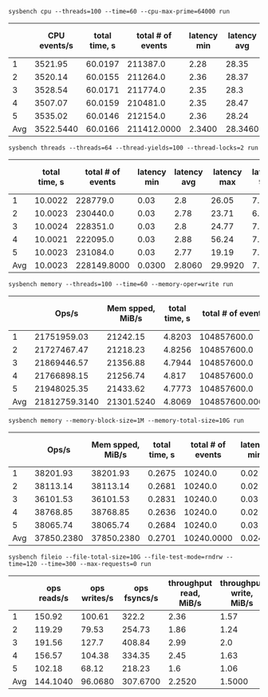 `sysbench cpu --threads=100 --time=60 --cpu-max-prime=64000 run`

|     | CPU events/s | total time, s | total # of events | latency min | latency avg | latency max | latency 95p | latency sum | events avg | events stddev | exec time avg | exec time sttdev |
| --- | ------------ | ------------- | ----------------- | ----------- | ----------- | ----------- | ----------- | ----------- | ---------- | ------------- | ------------- | ---------------- |
| 1 | 3521.95 | 60.0197 | 211387.0 | 2.28 | 28.35 | 220.47 | 59.99 | 5992745.11 | 2113.87 | 325.88 | 59.9275 | 0.05 |
| 2 | 3520.14 | 60.0155 | 211264.0 | 2.36 | 28.37 | 193.12 | 59.99 | 5994465.05 | 2112.64 | 282.35 | 59.9447 | 0.04 |
| 3 | 3528.54 | 60.0171 | 211774.0 | 2.35 | 28.3 | 200.07 | 56.84 | 5992262.6 | 2117.74 | 288.83 | 59.9226 | 0.05 |
| 4 | 3507.07 | 60.0159 | 210481.0 | 2.35 | 28.47 | 271.44 | 59.99 | 5993199.89 | 2104.81 | 324.63 | 59.932 | 0.04 |
| 5 | 3535.02 | 60.0146 | 212154.0 | 2.36 | 28.24 | 196.88 | 56.84 | 5992106.78 | 2121.54 | 227.22 | 59.9211 | 0.05 |
| Avg | 3522.5440 | 60.0166 | 211412.0000 | 2.3400 | 28.3460 | 216.3960 | 58.7300 | 5992955.8860 | 2114.1200 | 289.7820 | 59.9296 | 0.0460 |

`sysbench threads --threads=64 --thread-yields=100 --thread-locks=2 run`

|     | total time, s | total # of events | latency min | latency avg | latency max | latency 95p | latency sum | events avg | events stddev | exec time avg | exec time sttdev |
| --- | ------------- | ----------------- | ----------- | ----------- | ----------- | ----------- | ----------- | ---------- | ------------- | ------------- | ---------------- |
| 1 | 10.0022 | 228779.0 | 0.03 | 2.8 | 26.05 | 7.17 | 640026.6 | 3574.6719 | 56.88 | 10.0004 | 0.0 |
| 2 | 10.0023 | 230440.0 | 0.03 | 2.78 | 23.71 | 6.91 | 640031.99 | 3600.625 | 59.39 | 10.0005 | 0.0 |
| 3 | 10.0024 | 228351.0 | 0.03 | 2.8 | 24.77 | 7.17 | 640037.03 | 3567.9844 | 63.86 | 10.0006 | 0.0 |
| 4 | 10.0021 | 222095.0 | 0.03 | 2.88 | 56.24 | 7.43 | 640020.86 | 3470.2344 | 57.85 | 10.0003 | 0.0 |
| 5 | 10.0023 | 231084.0 | 0.03 | 2.77 | 19.19 | 7.04 | 640029.08 | 3610.6875 | 62.46 | 10.0005 | 0.0 |
| Avg | 10.0023 | 228149.8000 | 0.0300 | 2.8060 | 29.9920 | 7.1440 | 640029.1120 | 3564.8406 | 60.0880 | 10.0005 | 0.0000 |

`sysbench memory --threads=100 --time=60 --memory-oper=write run`

|     | Ops/s | Mem spped, MiB/s | total time, s | total # of events | latency min | latency avg | latency max | latency 95p | latency sum | events avg | events stddev | exec time avg | exec time sttdev |
| --- | ----- | ---------------- | ------------- | ----------------- | ----------- | ----------- | ----------- | ----------- | ----------- | ---------- | ------------- | ------------- | ---------------- |
| 1 | 21751959.03 | 21242.15 | 4.8203 | 104857600.0 | 0.0 | 0.0 | 168.86 | 0.0 | 346404.66 | 1048576.0 | 0.0 | 3.464 | 0.78 |
| 2 | 21727467.47 | 21218.23 | 4.8256 | 104857600.0 | 0.0 | 0.0 | 192.01 | 0.0 | 350092.38 | 1048576.0 | 0.0 | 3.5009 | 0.67 |
| 3 | 21869446.57 | 21356.88 | 4.7944 | 104857600.0 | 0.0 | 0.0 | 175.99 | 0.0 | 339140.38 | 1048576.0 | 0.0 | 3.3914 | 0.83 |
| 4 | 21766898.15 | 21256.74 | 4.817 | 104857600.0 | 0.0 | 0.0 | 152.0 | 0.0 | 346256.29 | 1048576.0 | 0.0 | 3.4626 | 0.85 |
| 5 | 21948025.35 | 21433.62 | 4.7773 | 104857600.0 | 0.0 | 0.0 | 164.0 | 0.0 | 352268.78 | 1048576.0 | 0.0 | 3.5227 | 0.54 |
| Avg | 21812759.3140 | 21301.5240 | 4.8069 | 104857600.0000 | 0.0000 | 0.0000 | 170.5720 | 0.0000 | 346832.4980 | 1048576.0000 | 0.0000 | 3.4683 | 0.7340 |

`sysbench memory --memory-block-size=1M --memory-total-size=10G run`

|     | Ops/s | Mem spped, MiB/s | total time, s | total # of events | latency min | latency avg | latency max | latency 95p | latency sum | events avg | events stddev | exec time avg | exec time sttdev |
| --- | ----- | ---------------- | ------------- | ----------------- | ----------- | ----------- | ----------- | ----------- | ----------- | ---------- | ------------- | ------------- | ---------------- |
| 1 | 38201.93 | 38201.93 | 0.2675 | 10240.0 | 0.02 | 0.03 | 0.2 | 0.03 | 265.93 | 10240.0 | 0.0 | 0.2659 | 0.0 |
| 2 | 38113.14 | 38113.14 | 0.2681 | 10240.0 | 0.02 | 0.03 | 0.13 | 0.03 | 266.69 | 10240.0 | 0.0 | 0.2667 | 0.0 |
| 3 | 36101.53 | 36101.53 | 0.2831 | 10240.0 | 0.03 | 0.03 | 0.15 | 0.04 | 281.51 | 10240.0 | 0.0 | 0.2815 | 0.0 |
| 4 | 38768.85 | 38768.85 | 0.2636 | 10240.0 | 0.02 | 0.03 | 0.05 | 0.03 | 262.2 | 10240.0 | 0.0 | 0.2622 | 0.0 |
| 5 | 38065.74 | 38065.74 | 0.2684 | 10240.0 | 0.03 | 0.03 | 0.12 | 0.03 | 266.95 | 10240.0 | 0.0 | 0.2669 | 0.0 |
| Avg | 37850.2380 | 37850.2380 | 0.2701 | 10240.0000 | 0.0240 | 0.0300 | 0.1300 | 0.0320 | 268.6560 | 10240.0000 | 0.0000 | 0.2686 | 0.0000 |

`sysbench fileio --file-total-size=10G --file-test-mode=rndrw --time=120 --time=300 --max-requests=0 run`

|     | ops reads/s | ops writes/s | ops fsyncs/s | throughput read, MiB/s | throughput write, MiB/s | total time, s | total # of events | latency min | latency avg | latency max | latency 95p | latency sum | events avg | events stddev | exec time avg | exec time sttdev |
| --- | ----------- | ------------ | ------------ | ---------------------- | ----------------------- | ------------- | ----------------- | ----------- | ----------- | ----------- | ----------- | ----------- | ---------- | ------------- | ------------- | ---------------- |
| 1 | 150.92 | 100.61 | 322.2 | 2.36 | 1.57 | 300.5654 | 172315.0 | 0.0 | 1.74 | 401.32 | 0.89 | 299949.87 | 172315.0 | 0.0 | 299.9499 | 0.0 |
| 2 | 119.29 | 79.53 | 254.73 | 1.86 | 1.24 | 300.2694 | 136061.0 | 0.0 | 2.21 | 402.19 | 0.89 | 300156.19 | 136061.0 | 0.0 | 300.1562 | 0.0 |
| 3 | 191.56 | 127.7 | 408.84 | 2.99 | 2.0 | 300.0675 | 218352.0 | 0.0 | 1.37 | 598.45 | 0.89 | 299931.51 | 218352.0 | 0.0 | 299.9315 | 0.0 |
| 4 | 156.57 | 104.38 | 334.35 | 2.45 | 1.63 | 300.0573 | 178496.0 | 0.0 | 1.68 | 401.05 | 0.89 | 299944.55 | 178496.0 | 0.0 | 299.9445 | 0.0 |
| 5 | 102.18 | 68.12 | 218.23 | 1.6 | 1.06 | 300.0613 | 116455.0 | 0.0 | 2.58 | 799.72 | 0.89 | 299963.62 | 116455.0 | 0.0 | 299.9636 | 0.0 |
| Avg | 144.1040 | 96.0680 | 307.6700 | 2.2520 | 1.5000 | 300.2042 | 164335.8000 | 0.0000 | 1.9160 | 520.5460 | 0.8900 | 299989.1480 | 164335.8000 | 0.0000 | 299.9891 | 0.0000 |